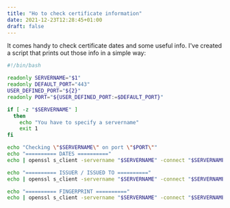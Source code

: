 ```yaml
---
title: "Ho to check certificate information"
date: 2021-12-23T12:28:45+01:00
draft: false
---
```


It comes handy to check certificate dates and some useful info. I've created a script that prints out those info in a simple way:

```bash
#!/bin/bash

readonly SERVERNAME="$1"
readonly DEFAULT_PORT="443"
USER_DEFINED_PORT="${2}"
readonly PORT="${USER_DEFINED_PORT:=$DEFAULT_PORT}"

if [ -z "$SERVERNAME" ]
  then
    echo "You have to specify a servername"
    exit 1
fi

echo "Checking \"$SERVERNAME\" on port \"$PORT\""
echo "========== DATES =========="
echo | openssl s_client -servername "$SERVERNAME" -connect "$SERVERNAME":"$PORT" 2>/dev/null | openssl x509 -noout -dates

echo "========== ISSUER / ISSUED TO =========="
echo | openssl s_client -servername "$SERVERNAME" -connect "$SERVERNAME":"$PORT" 2>/dev/null | openssl x509 -noout -issuer -subject

echo "========== FINGERPRINT =========="
echo | openssl s_client -servername "$SERVERNAME" -connect "$SERVERNAME":"$PORT" 2>/dev/null | openssl x509 -noout -fingerprint
```

